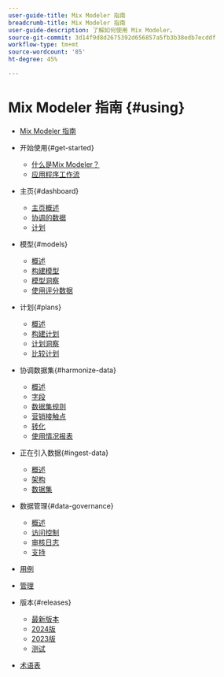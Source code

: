 ```yaml
---
user-guide-title: Mix Modeler 指南
breadcrumb-title: Mix Modeler 指南
user-guide-description: 了解如何使用 Mix Modeler。
source-git-commit: 3d14f9d8d2675392d656857a5fb3b38edb7ecddf
workflow-type: tm+mt
source-wordcount: '85'
ht-degree: 45%

---
```


# Mix Modeler 指南 {#using}

+ [Mix Modeler 指南](/help/overview.md)

+ 开始使用{#get-started}
   + [什么是Mix Modeler？](/help/get-started/about.md)
   + [应用程序工作流](/help/get-started/workflow.md)

+ 主页{#dashboard}
   + [主页概述](/help/dashboard/overview.md)
   + [协调的数据](/help/dashboard/harmonized-data.md)
   + [计划](/help/dashboard/plans.md)

+ 模型{#models}
   + [概述](/help/models/overview.md)
   + [构建模型](/help/models/build.md)
   + [模型洞察](/help/models/insights.md)
   + [使用评分数据](/help/models/scoring-data.md)

+ 计划{#plans}
   + [概述](/help/plans/overview.md)
   + [构建计划](/help/plans/build.md)
   + [计划洞察](/help/plans/insights.md)
   + [比较计划](/help/plans/compare.md)

+ 协调数据集{#harmonize-data}
   + [概述](/help/harmonize-data/overview.md)
   + [字段](/help/harmonize-data/fields.md)
   + [数据集规则](/help/harmonize-data/dataset-rules.md)
   + [营销接触点](/help/harmonize-data/marketing-touchpoints.md)
   + [转化](/help/harmonize-data/conversions.md)
   + [使用情况报表](/help/harmonize-data/usage-report.md)

+ 正在引入数据{#ingest-data}
   + [概述](/help/ingest-data/overview.md)
   + [架构](/help/ingest-data/schemas.md)
   + [数据集](/help/ingest-data/datasets.md)

+ 数据管理{#data-governance}
   + [概述](/help/data-governance/overview.md)
   + [访问控制](/help/data-governance/access-controls.md)
   + [审核日志](/help/data-governance/audit-logs.md)
   + [支持](/help/data-governance/policies.md)

+ [用例](/help/main-guide/use-cases.md)

+ [管理](/help/main-guide/administration.md)

+ 版本{#releases}
   + [最新版本](/help/releases/latest.md)
   + [2024版](/help/releases/2024.md)
   + [2023版](/help/releases/2023.md)
   + [测试](../releases/test.md)

+ [术语表](/help/main-guide/glossary.md)
